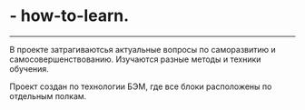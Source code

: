 # - how-to-learn.
--------------------------------
В проекте затрагиваютсья актуальные вопросы по саморазвитию и самосовершенствованию.
Изучаются разные методы и техники обучения.

Проект создан по технологии БЭМ, где все блоки расположены по отдельным полкам.